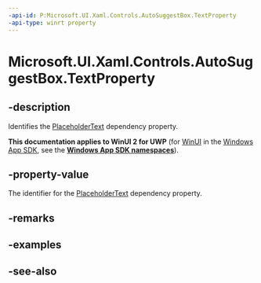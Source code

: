```yaml
---
-api-id: P:Microsoft.UI.Xaml.Controls.AutoSuggestBox.TextProperty
-api-type: winrt property
---
```


<!-- Property syntax
public Windows.UI.Xaml.DependencyProperty TextProperty { get; }
-->

# Microsoft.UI.Xaml.Controls.AutoSuggestBox.TextProperty

## -description
Identifies the [PlaceholderText](autosuggestbox_placeholdertext.md) dependency property.

**This documentation applies to WinUI 2 for UWP** (for [WinUI](/windows/apps/winui/winui3/) in the [Windows App SDK](/windows/apps/windows-app-sdk/), see the **[Windows App SDK namespaces](/windows/windows-app-sdk/api/winrt/)**).

## -property-value
The identifier for the [PlaceholderText](autosuggestbox_placeholdertext.md) dependency property.

## -remarks

## -examples

## -see-also
